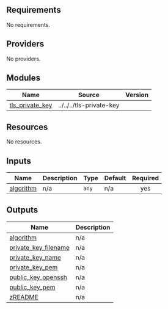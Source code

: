 ## Requirements

No requirements.

## Providers

No providers.

## Modules

| Name | Source | Version |
|------|--------|---------|
| <a name="module_tls_private_key"></a> [tls\_private\_key](#module\_tls\_private\_key) | ../../../tls-private-key |  |

## Resources

No resources.

## Inputs

| Name | Description | Type | Default | Required |
|------|-------------|------|---------|:--------:|
| <a name="input_algorithm"></a> [algorithm](#input\_algorithm) | n/a | `any` | n/a | yes |

## Outputs

| Name | Description |
|------|-------------|
| <a name="output_algorithm"></a> [algorithm](#output\_algorithm) | n/a |
| <a name="output_private_key_filename"></a> [private\_key\_filename](#output\_private\_key\_filename) | n/a |
| <a name="output_private_key_name"></a> [private\_key\_name](#output\_private\_key\_name) | n/a |
| <a name="output_private_key_pem"></a> [private\_key\_pem](#output\_private\_key\_pem) | n/a |
| <a name="output_public_key_openssh"></a> [public\_key\_openssh](#output\_public\_key\_openssh) | n/a |
| <a name="output_public_key_pem"></a> [public\_key\_pem](#output\_public\_key\_pem) | n/a |
| <a name="output_zREADME"></a> [zREADME](#output\_zREADME) | n/a |
